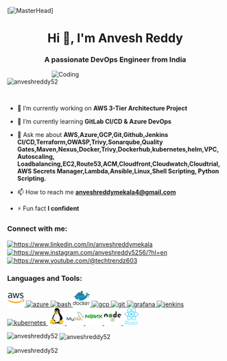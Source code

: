 [![MasterHead](https://img.freepik.com/free-vector/gradient-devops-illustration_23-2149373211.jpg?t=st=1725301488~exp=1725305088~hmac=eb0394d2c7cce00b927a144c18e055f7bbc58ecf37898b2a4d3ff43540651300&w=996)]
<h1 align="center">Hi 👋, I'm Anvesh Reddy</h1>
<h3 align="center">A passionate DevOps Engineer from India</h3>
<img align="right" alt="Coding" width="400" src="https://cdn.dribbble.com/users/1162077/screenshots/3848914/programmer.gif">

<p align="left"> <img src="https://komarev.com/ghpvc/?username=anveshreddy52&label=Profile%20views&color=0e75b6&style=flat" alt="anveshreddy52" /> </p>

<p align="left"> <a href="https://twitter.com/" target="blank"><img src="https://img.shields.io/twitter/follow/?logo=twitter&style=for-the-badge" alt="" /></a> </p>

- 🔭 I’m currently working on **AWS 3-Tier Architecture Project**

- 🌱 I’m currently learning **GitLab CI/CD & Azure DevOps**

- 💬 Ask me about **AWS,Azure,GCP,Git,Github,Jenkins CI/CD,Terraform,OWASP,Trivy,Sonarqube,Quality Gates,Maven,Nexus,Docker,Trivy,Dockerhub,kubernetes,helm,VPC,Autoscaling, Loadbalancing,EC2,Route53,ACM,Cloudfront,Cloudwatch,Cloudtrial,AWS Secrets Manager,Lambda,Ansible,Linux,Shell Scripting, Python Scripting.**

- 📫 How to reach me **anveshreddymekala4@gmail.com**

- ⚡ Fun fact **I confident**

<h3 align="left">Connect with me:</h3>
<p align="left">
<a href="https://linkedin.com/in/https://www.linkedin.com/in/anveshreddymekala" target="blank"><img align="center" src="https://raw.githubusercontent.com/rahuldkjain/github-profile-readme-generator/master/src/images/icons/Social/linked-in-alt.svg" alt="https://www.linkedin.com/in/anveshreddymekala" height="30" width="40" /></a>
<a href="https://instagram.com/https://www.instagram.com/anveshreddy5256/?hl=en" target="blank"><img align="center" src="https://raw.githubusercontent.com/rahuldkjain/github-profile-readme-generator/master/src/images/icons/Social/instagram.svg" alt="https://www.instagram.com/anveshreddy5256/?hl=en" height="30" width="40" /></a>
<a href="https://www.youtube.com/c/https://www.youtube.com/@techtrendz603" target="blank"><img align="center" src="https://raw.githubusercontent.com/rahuldkjain/github-profile-readme-generator/master/src/images/icons/Social/youtube.svg" alt="https://www.youtube.com/@techtrendz603" height="30" width="40" /></a>
</p>

<h3 align="left">Languages and Tools:</h3>
<p align="left"> <a href="https://aws.amazon.com" target="_blank" rel="noreferrer"> <img src="https://raw.githubusercontent.com/devicons/devicon/master/icons/amazonwebservices/amazonwebservices-original-wordmark.svg" alt="aws" width="40" height="40"/> </a> <a href="https://azure.microsoft.com/en-in/" target="_blank" rel="noreferrer"> <img src="https://www.vectorlogo.zone/logos/microsoft_azure/microsoft_azure-icon.svg" alt="azure" width="40" height="40"/> </a> <a href="https://www.gnu.org/software/bash/" target="_blank" rel="noreferrer"> <img src="https://www.vectorlogo.zone/logos/gnu_bash/gnu_bash-icon.svg" alt="bash" width="40" height="40"/> </a> <a href="https://www.docker.com/" target="_blank" rel="noreferrer"> <img src="https://raw.githubusercontent.com/devicons/devicon/master/icons/docker/docker-original-wordmark.svg" alt="docker" width="40" height="40"/> </a> <a href="https://cloud.google.com" target="_blank" rel="noreferrer"> <img src="https://www.vectorlogo.zone/logos/google_cloud/google_cloud-icon.svg" alt="gcp" width="40" height="40"/> </a> <a href="https://git-scm.com/" target="_blank" rel="noreferrer"> <img src="https://www.vectorlogo.zone/logos/git-scm/git-scm-icon.svg" alt="git" width="40" height="40"/> </a> <a href="https://grafana.com" target="_blank" rel="noreferrer"> <img src="https://www.vectorlogo.zone/logos/grafana/grafana-icon.svg" alt="grafana" width="40" height="40"/> </a> <a href="https://www.jenkins.io" target="_blank" rel="noreferrer"> <img src="https://www.vectorlogo.zone/logos/jenkins/jenkins-icon.svg" alt="jenkins" width="40" height="40"/> </a> <a href="https://kubernetes.io" target="_blank" rel="noreferrer"> <img src="https://www.vectorlogo.zone/logos/kubernetes/kubernetes-icon.svg" alt="kubernetes" width="40" height="40"/> </a> <a href="https://www.linux.org/" target="_blank" rel="noreferrer"> <img src="https://raw.githubusercontent.com/devicons/devicon/master/icons/linux/linux-original.svg" alt="linux" width="40" height="40"/> </a> <a href="https://www.mysql.com/" target="_blank" rel="noreferrer"> <img src="https://raw.githubusercontent.com/devicons/devicon/master/icons/mysql/mysql-original-wordmark.svg" alt="mysql" width="40" height="40"/> </a> <a href="https://www.nginx.com" target="_blank" rel="noreferrer"> <img src="https://raw.githubusercontent.com/devicons/devicon/master/icons/nginx/nginx-original.svg" alt="nginx" width="40" height="40"/> </a> <a href="https://nodejs.org" target="_blank" rel="noreferrer"> <img src="https://raw.githubusercontent.com/devicons/devicon/master/icons/nodejs/nodejs-original-wordmark.svg" alt="nodejs" width="40" height="40"/> </a> <a href="https://reactjs.org/" target="_blank" rel="noreferrer"> <img src="https://raw.githubusercontent.com/devicons/devicon/master/icons/react/react-original-wordmark.svg" alt="react" width="40" height="40"/> </a> </p>

<p><img align="left" src="https://github-readme-stats.vercel.app/api/top-langs?username=anveshreddy52&show_icons=true&locale=en&layout=compact" alt="anveshreddy52" /></p>

<p>&nbsp;<img align="center" src="https://github-readme-stats.vercel.app/api?username=anveshreddy52&show_icons=true&locale=en" alt="anveshreddy52" /></p>

<p><img align="center" src="https://github-readme-streak-stats.herokuapp.com/?user=anveshreddy52&" alt="anveshreddy52" /></p>
